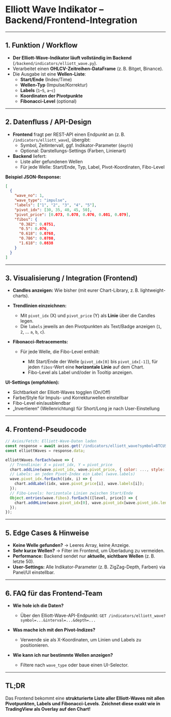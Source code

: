 # Elliott Wave Indikator – Backend/Frontend-Integration

---

## 1. Funktion / Workflow

- **Der Elliott-Wave-Indikator läuft vollständig im Backend** (`/backend/indicators/elliott_wave.py`).
- Verarbeitet einen **OHLCV-Zeitreihen-DataFrame** (z. B. Bitget, Binance).
- Die Ausgabe ist eine **Wellen-Liste**:
    - **Start/Ende** (Index/Time)
    - **Wellen-Typ** (Impulse/Korrektur)
    - **Labels** (`1`–`5`, `a`–`c`)
    - **Koordinaten der Pivotpunkte**
    - **Fibonacci-Level** (optional)

---

## 2. Datenfluss / API-Design

- **Frontend** fragt per REST-API einen Endpunkt an (z. B. `/indicators/elliott_wave`), übergibt:
    - Symbol, Zeitintervall, ggf. Indikator-Parameter (`depth`)
    - Optional: Darstellungs-Settings (Farben, Linienart)
- **Backend** liefert:
    - Liste aller gefundenen Wellen
    - Für jede Welle: Start/Ende, Typ, Label, Pivot-Koordinaten, Fibo-Level

**Beispiel JSON-Response:**
```json
[
  {
    "wave_no": 1,
    "wave_type": "impulse",
    "labels": ["1", "2", "3", "4", "5"],
    "pivot_idx": [30, 35, 40, 45, 50],
    "pivot_price": [0.073, 0.078, 0.076, 0.081, 0.079],
    "fibos": {
      "0.382": 0.0751,
      "0.5": 0.076,
      "0.618": 0.0768,
      "0.786": 0.0780,
      "1.618": 0.0838
    }
  }
]
````

---

## 3. Visualisierung / Integration (Frontend)

* **Candles anzeigen:** Wie bisher (mit eurer Chart-Library, z. B. lightweight-charts).
* **Trendlinien einzeichnen:**

  * Mit `pivot_idx` (X) und `pivot_price` (Y) als **Linie** über die Candles legen.
  * Die `labels` jeweils an den Pivotpunkten als Text/Badge anzeigen (`1`, `2`, … `a`, `b`, `c`).
* **Fibonacci-Retracements:**

  * Für jede Welle, die Fibo-Level enthält:

    * Mit Start/Ende der Welle (`pivot_idx[0]` bis `pivot_idx[-1]`), für jeden `fibos`-Wert eine **horizontale Linie** auf dem Chart.
    * Fibo-Level als Label und/oder in Tooltip anzeigen.

**UI-Settings (empfohlen):**

* Sichtbarkeit der Elliott-Waves togglen (On/Off)
* Farbe/Style für Impuls- und Korrekturwellen einstellbar
* Fibo-Level ein/ausblendbar
* „Invertieren“ (Wellenrichtung) für Short/Long je nach User-Einstellung

---

## 4. Frontend-Pseudocode

```javascript
// Axios/Fetch: Elliott-Wave-Daten laden
const response = await axios.get('/indicators/elliott_wave?symbol=BTCUSDT&interval=1m&depth=8');
const elliottWaves = response.data;

elliottWaves.forEach(wave => {
  // Trendlinie: X = pivot_idx, Y = pivot_price
  chart.addLine(wave.pivot_idx, wave.pivot_price, { color: ..., style: ... });
  // Labels: an jeden Pivot-Index ein Label (wave.labels)
  wave.pivot_idx.forEach((idx, i) => {
    chart.addLabel(idx, wave.pivot_price[i], wave.labels[i]);
  });
  // Fibo-Levels: horizontale Linien zwischen Start/Ende
  Object.entries(wave.fibos).forEach(([level, price]) => {
    chart.addHLine(wave.pivot_idx[0], wave.pivot_idx[wave.pivot_idx.length - 1], price, { label: `Fibo ${level}` });
  });
});
```

---

## 5. Edge Cases & Hinweise

* **Keine Welle gefunden?** → Leeres Array, keine Anzeige.
* **Sehr kurze Wellen?** → Filter im Frontend, um Überladung zu vermeiden.
* **Performance:** Backend sendet nur **aktuelle, sichtbare Wellen** (z. B. letzte 50).
* **User-Settings:** Alle Indikator-Parameter (z. B. ZigZag-Depth, Farben) via Panel/UI einstellbar.

---

## 6. FAQ für das Frontend-Team

* **Wie hole ich die Daten?**

  * Über den Elliott-Wave-API-Endpunkt:
    `GET /indicators/elliott_wave?symbol=...&interval=...&depth=...`
* **Was mache ich mit den Pivot-Indizes?**

  * Verwende sie als X-Koordinaten, um Linien und Labels zu positionieren.
* **Wie kann ich nur bestimmte Wellen anzeigen?**

  * Filtere nach `wave_type` oder baue einen UI-Selector.

---

## TL;DR

Das Frontend bekommt eine **strukturierte Liste aller Elliott-Waves mit allen Pivotpunkten, Labels und Fibonacci-Levels**.
**Zeichnet diese exakt wie in TradingView als Overlay auf den Chart!**
